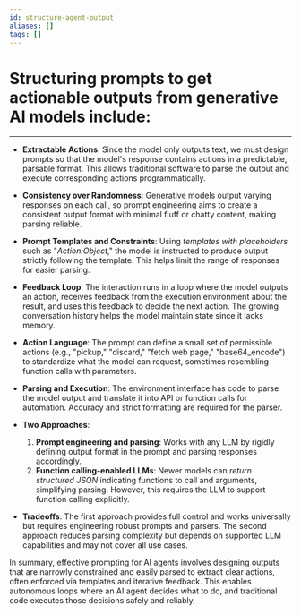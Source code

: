 ```yaml
---
id: structure-agent-output
aliases: []
tags: []
---
```


# Structuring prompts to get actionable outputs from generative AI models include:

---

- **Extractable Actions**: Since the model only outputs text, we must design prompts so that the model's response contains actions in a predictable, parsable format. This allows traditional software to parse the output and execute corresponding actions programmatically.

- **Consistency over Randomness**: Generative models output varying responses on each call, so prompt engineering aims to create a consistent output format with minimal fluff or chatty content, making parsing reliable.

- **Prompt Templates and Constraints**: Using _templates with placeholders_ such as "_Action:Object_," the model is instructed to produce output strictly following the template. This helps limit the range of responses for easier parsing.

- **Feedback Loop**: The interaction runs in a loop where the model outputs an action, receives feedback from the execution environment about the result, and uses this feedback to decide the next action. The growing conversation history helps the model maintain state since it lacks memory.

- **Action Language**: The prompt can define a small set of permissible actions (e.g., "pickup," "discard," "fetch web page," "base64_encode") to standardize what the model can request, sometimes resembling function calls with parameters.

- **Parsing and Execution**: The environment interface has code to parse the model output and translate it into API or function calls for automation. Accuracy and strict formatting are required for the parser.

- **Two Approaches**:
  1. **Prompt engineering and parsing**: Works with any LLM by rigidly defining output format in the prompt and parsing responses accordingly.
  2. **Function calling-enabled LLMs**: Newer models can _return structured JSON_ indicating functions to call and arguments, simplifying parsing. However, this requires the LLM to support function calling explicitly.

- **Tradeoffs**: The first approach provides full control and works universally but requires engineering robust prompts and parsers. The second approach reduces parsing complexity but depends on supported LLM capabilities and may not cover all use cases.

In summary, effective prompting for AI agents involves designing outputs that are narrowly constrained and easily parsed to extract clear actions, often enforced via templates and iterative feedback. This enables autonomous loops where an AI agent decides what to do, and traditional code executes those decisions safely and reliably.
